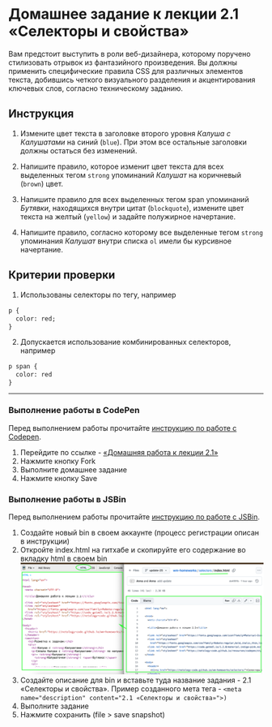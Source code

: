 # Домашнее задание к лекции 2.1 «Селекторы и свойства»

Вам предстоит выступить в роли веб-дизайнера, которому поручено стилизовать отрывок из фантазийного произведения. Вы должны применить специфические правила CSS для различных элементов текста, добившись четкого визуального разделения и акцентирования ключевых слов, согласно техническому заданию.

## Инструкция

1. Измените цвет текста в заголовке второго уровня *Калуша с Калушатами* на синий (`blue`). При этом все остальные заголовки должны остаться без изменений.

2. Напишите правило, которое изменит цвет текста для всех выделенных тегом `strong` упоминаний *Калушат* на коричневый (`brown`) цвет.

3. Напишите правило для всех выделенных тегом span упоминаний *Бутявки*, находящихся внутри цитат (`blockquote`), измените цвет текста на желтый (`yellow`) и задайте полужирное начертание.

4. Напишите правило, согласно которому все выделенные тегом `strong` упоминания *Калушат* внутри списка `ol` имели бы курсивное начертание.


## Критерии проверки 
1. Использованы селекторы по тегу, например
```
p {
  color: red;
}
```
2. Допускается использование комбинированных селекторов, например
```
p span {
  color: red
}
```

---
### Выполнение работы в CodePen
Перед выполнением работы прочитайте [инструкцию по работе с Codepen](https://github.com/netology-code/guides/blob/master/codepen/).
1. Перейдите по ссылке - [«Домашняя работа к лекции 2.1»](https://codepen.io/Netology/pen/wrbVxQ?editors=1100)
2. Нажмите кнопку Fork
3. Выполните домашнее задание
4. Нажмите кнопку Save

### Выполнение работы в JSBin
Перед выполнением работы прочитайте [инструкцию по работе с JSВin](https://github.com/netology-code/guides/tree/master/jsbin).
1. Создайте новый bin в своем аккаунте (процесс регистрации описан в инструкции)
2. Откройте index.html на гитхабе и скопируйте его содержание во вкладку html в своем bin
![Иллюстрация к шагу](./images/jsbin.png)
3. Создайте описание для bin и вставьте туда название задания - 2.1 «Селекторы и свойства». Пример созданного мета тега -  ```<meta name="description" content="2.1 «Селекторы и свойства»">)```
4. Выполните задание
5. Нажмите сохранить (file > save snapshot)
